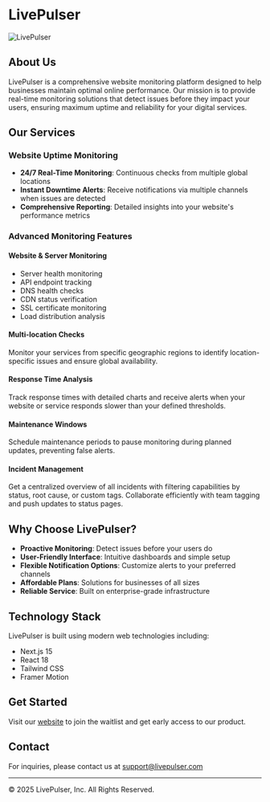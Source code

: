 # LivePulser

![LivePulser](https://github.com/livepulser-org/livepulser-frontend-web/blob/main/app/opengraph-image.png)

## About Us

LivePulser is a comprehensive website monitoring platform designed to help businesses maintain optimal online performance. Our mission is to provide real-time monitoring solutions that detect issues before they impact your users, ensuring maximum uptime and reliability for your digital services.

## Our Services

### Website Uptime Monitoring
- **24/7 Real-Time Monitoring**: Continuous checks from multiple global locations
- **Instant Downtime Alerts**: Receive notifications via multiple channels when issues are detected
- **Comprehensive Reporting**: Detailed insights into your website's performance metrics

### Advanced Monitoring Features

#### Website & Server Monitoring
- Server health monitoring
- API endpoint tracking
- DNS health checks
- CDN status verification
- SSL certificate monitoring
- Load distribution analysis

#### Multi-location Checks
Monitor your services from specific geographic regions to identify location-specific issues and ensure global availability.

#### Response Time Analysis
Track response times with detailed charts and receive alerts when your website or service responds slower than your defined thresholds.

#### Maintenance Windows
Schedule maintenance periods to pause monitoring during planned updates, preventing false alerts.

#### Incident Management
Get a centralized overview of all incidents with filtering capabilities by status, root cause, or custom tags. Collaborate efficiently with team tagging and push updates to status pages.

## Why Choose LivePulser?

- **Proactive Monitoring**: Detect issues before your users do
- **User-Friendly Interface**: Intuitive dashboards and simple setup
- **Flexible Notification Options**: Customize alerts to your preferred channels
- **Affordable Plans**: Solutions for businesses of all sizes
- **Reliable Service**: Built on enterprise-grade infrastructure

## Technology Stack

LivePulser is built using modern web technologies including:
- Next.js 15
- React 18
- Tailwind CSS
- Framer Motion

## Get Started

Visit our [website](https://livepulser.com) to join the waitlist and get early access to our product.

## Contact

For inquiries, please contact us at [support@livepulser.com](mailto:support@livepulser.com)

---

© 2025 LivePulser, Inc. All Rights Reserved. 
